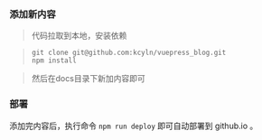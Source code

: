 ### 添加新内容

>  代码拉取到本地，安装依赖

> ```
> git clone git@github.com:kcyln/vuepress_blog.git
> npm install
> ```

>  然后在docs目录下新加内容即可

### 部署

添加完内容后，执行命令 `npm run deploy` 即可自动部署到 github.io 。

### 